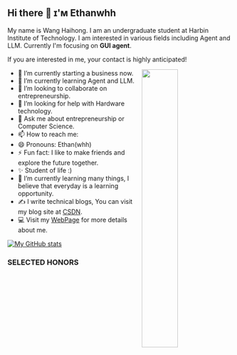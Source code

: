 ## Hi there 👋  ɪ'ᴍ Ethanwhh


My name is Wang Haihong. I am an undergraduate student at Harbin Institute of Technology. I am interested in various fields including Agent and LLM. Currently I'm focusing on **GUI agent**.


If you are interested in me, your contact is highly anticipated!


<div>
  <img align="right" width="40%" src="https://owlbertsio-resized.s3.amazonaws.com/Popper.psd.full.png">
</div>


- 🔭 I’m currently starting a business now.
- 🌱 I’m currently learning Agent and LLM.
- 👯 I’m looking to collaborate on entrepreneurship.
- 🤔 I’m looking for help with Hardware technology.
- 💬 Ask me about entrepreneurship or Computer Science.
- 📫 How to reach me: 
- 😄 Pronouns: Ethan(whh)
- ⚡ Fun fact: I like to make friends and explore the future together.
- ✨ Student of life :)
- 🌱 I’m currently learning many things, I believe that everyday is a learning opportunity.
- ✍ I write technical blogs, You can visit my blog site at [CSDN](https://blog.csdn.net/m0_73672030?spm=1010.2135.3001.5343).
- 💻 Visit my [WebPage](https://Ethanwhh.github.io/) for more details about me.


 [![My GitHub stats](https://github-readme-stats.vercel.app/api?username=Ethanwhh)](https://github.com/anuraghazra/github-readme-stats)
  <h3 align="left">SELECTED HONORS </h3>
